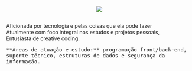 

<div align='center'>
  
  <a href="https://www.linkedin.com/in/eloisa-antunes" target="_blank">
    <img src="https://img.shields.io/badge/-LinkedIn-%230077B5?style=plastic&logo=appveyor=linkedin&logoColor=white" target="_blank"></a> 
  
  </div>
  
##
Aficionada por tecnologia e pelas coisas que ela pode fazer <br>
Atualmente com foco integral nos estudos e projetos pessoais, <br>
Entusiasta de creative coding.

<div>
<kbd>**Áreas de atuação e estudo:** programação front/back-end, suporte técnico, estruturas de dados e segurança da informação.</kbd>
</div>
  
##
  </div>
 
  
